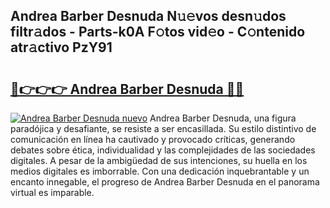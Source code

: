 ## Andrea Barber Desnuda N𝚞𝚎vos desn𝚞dos filtr𝚊dos - Parts-k0A F𝚘tos vid𝚎o - C𝚘ntenido atr𝚊ctivo PzY91

# <h2><a href="http://mbcctc.tromn.icu/?c=Andrea+Barber+Desnuda">🔗👉👉👉 Andrea Barber Desnuda 🔗🔗</a></h2>

[![Andrea Barber Desnuda nuevo](https://i.imgur.com/pEAQMta.gif)](http://mbcctc.tromn.icu/?c=Andrea+Barber+Desnuda)
Andrea Barber Desnuda, una figura paradójica y desafiante, se resiste a ser encasillada. Su estilo distintivo de comunicación en línea ha cautivado y provocado críticas, generando debates sobre ética, individualidad y las complejidades de las sociedades digitales. A pesar de la ambigüedad de sus intenciones, su huella en los medios digitales es imborrable. Con una dedicación inquebrantable y un encanto innegable, el progreso de Andrea Barber Desnuda en el panorama virtual es imparable.
